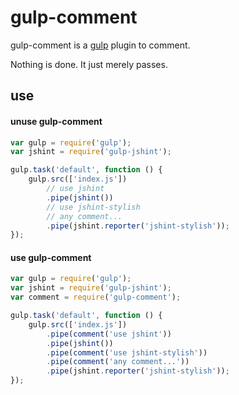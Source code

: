 # gulp-comment

gulp-comment is a [gulp](https://github.com/wearefractal/gulp) plugin to comment.

Nothing is done. It just merely passes.


## use

#### unuse gulp-comment
```js
var gulp = require('gulp');
var jshint = require('gulp-jshint');

gulp.task('default', function () {
    gulp.src(['index.js'])
        // use jshint
        .pipe(jshint())
        // use jshint-stylish
        // any comment...
        .pipe(jshint.reporter('jshint-stylish'));
});
```

#### **use gulp-comment**
```js
var gulp = require('gulp');
var jshint = require('gulp-jshint');
var comment = require('gulp-comment');

gulp.task('default', function () {
    gulp.src(['index.js'])
        .pipe(comment('use jshint'))
        .pipe(jshint())
        .pipe(comment('use jshint-stylish'))
        .pipe(comment('any comment...'))
        .pipe(jshint.reporter('jshint-stylish'));
});
```

